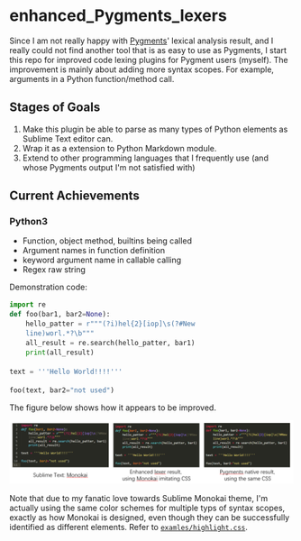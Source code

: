 # enhanced_Pygments_lexers

Since I am not really happy with [Pygments](https://pygments.org/)' lexical analysis result, and I really could not find another tool that is as easy to use as Pygments, I start this repo for improved code lexing plugins for Pygment users (myself). The improvement is mainly about adding more syntax scopes. For example, arguments in a Python function/method call.  

## Stages of Goals

1. Make this plugin be able to parse as many types of Python elements as Sublime Text editor can.  
2. Wrap it as a extension to Python Markdown module.  
3. Extend to other programming languages that I frequently use (and whose Pygments output I'm not satisfied with)  

## Current Achievements

### Python3

- Function, object method, builtins being called
- Argument names in function definition
- keyword argument name in callable calling
- Regex raw string

Demonstration code:  

```python
import re
def foo(bar1, bar2=None):
    hello_patter = r"""(?i)hel{2}[iop]\s(?#New
    line)worl.*?\b"""
    all_result = re.search(hello_patter, bar1)
    print(all_result)

text = '''Hello World!!!!'''

foo(text, bar2="not used")
```

The figure below shows how it appears to be improved.  

![Results](examples/python_demo.png)  

Note that due to my fanatic love towards Sublime Monokai theme, I'm actually using the same color schemes for multiple typs of syntax scopes, exactly as how Monokai is designed, even though they can be successfully identified as different elements. Refer to [`examles/highlight.css`](examples/highlight.css).   
